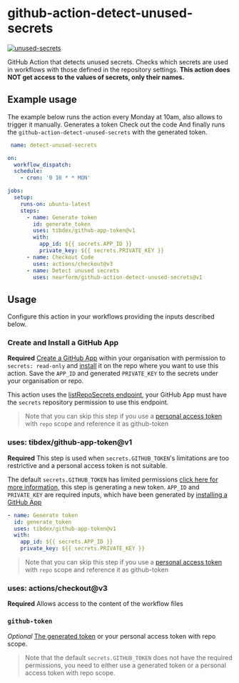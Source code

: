 # github-action-detect-unused-secrets

[![unused-secrets](https://github.com/nearform/github-action-detect-unused-secrets/actions/workflows/detect-unused-secrets.yml/badge.svg)](https://github.com/nearform/github-action-detect-unused-secrets/actions/workflows/detect-unused-secrets.yml)

GitHub Action that detects unused secrets.
Checks which secrets are used in workflows with those defined in the repository settings.
**This action does NOT get access to the values of secrets, only their names.**

## Example usage

The example below runs the action every Monday at 10am, also allows to trigger it manually.
Generates a token
Check out the code
And finally runs the `github-action-detect-unused-secrets` with the generated token.

```yml
 name: detect-unused-secrets

on:
  workflow_dispatch:
  schedule:
    - cron: '0 10 * * MON'

jobs:
  setup:
    runs-on: ubuntu-latest
    steps:
      - name: Generate token
        id: generate_token
        uses: tibdex/github-app-token@v1
        with:
          app_id: ${{ secrets.APP_ID }}
          private_key: ${{ secrets.PRIVATE_KEY }}
      - name: Checkout Code
        uses: actions/checkout@v3
      - name: Detect unused secrets
        uses: nearform/github-action-detect-unused-secrets@v1

```

## Usage

Configure this action in your workflows providing the inputs described below.

### Create and Install a GitHub App

**Required** [Create a GitHub App](https://docs.github.com/en/developers/apps/building-github-apps/creating-a-github-app) within your organisation with permission to `secrets: read-only` and [install](https://docs.github.com/en/developers/apps/managing-github-apps/installing-github-apps#installing-your-private-github-app-on-your-repository) it on the repo where you want to use this action. Save the `APP_ID` and generated `PRIVATE_KEY` to the secrets under your organisation or repo.

This action uses the [listRepoSecrets endpoint](https://docs.github.com/en/rest/reference/actions#list-repository-secrets), your GitHub App must have the `secrets` repository permission to use this endpoint.

> Note that you can skip this step if you use a [personal access token](https://docs.github.com/en/authentication/keeping-your-account-and-data-secure/creating-a-personal-access-token) with `repo` scope and reference it as github-token

### uses: tibdex/github-app-token@v1

**Required**
This step is used when `secrets.GITHUB_TOKEN`'s limitations are too restrictive and a personal access token is not suitable.

The default `secrets.GITHUB_TOKEN` has limited permissions [click here for more information](https://docs.github.com/en/actions/security-guides/automatic-token-authentication#permissions-for-the-github_token), this step is generating a new token. `APP_ID` and `PRIVATE_KEY` are required inputs, which have been generated by [installing a GitHub App](#install-a-github-app)

```yml
- name: Generate token
  id: generate_token
  uses: tibdex/github-app-token@v1
  with:
    app_id: ${{ secrets.APP_ID }}
    private_key: ${{ secrets.PRIVATE_KEY }}
```

> Note that you can skip this step if you use a [personal access token](https://docs.github.com/en/authentication/keeping-your-account-and-data-secure/creating-a-personal-access-token) with `repo` scope and reference it as github-token

### uses: actions/checkout@v3

**Required** Allows access to the content of the workflow files

### `github-token`

_Optional_ [The generated token](#uses-tibdexgithub-app-tokenv1) or your personal access token with repo scope.

> Note that the default `secrets.GITHUB_TOKEN` does not have the required permissions, you need to either use a generated token or a personal access token with repo scope.
